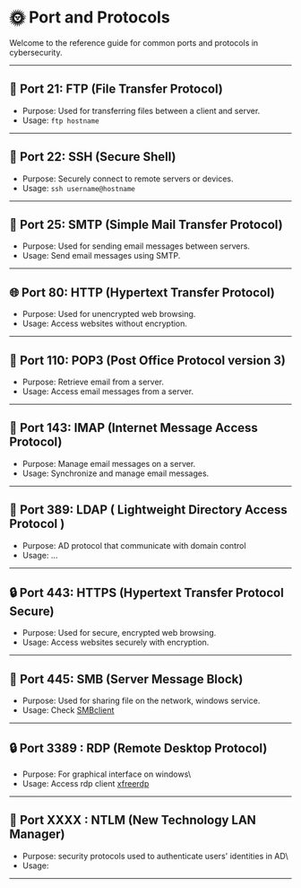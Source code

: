 # 🌞 Port and Protocols

Welcome to the reference guide for common ports and protocols in cybersecurity.

---

## 📁 Port 21: FTP (File Transfer Protocol)

- Purpose: Used for transferring files between a client and server.
- Usage: `ftp hostname`

---

## 🚪 Port 22: SSH (Secure Shell)

- Purpose: Securely connect to remote servers or devices.
- Usage: `ssh username@hostname`

---

## 📧 Port 25: SMTP (Simple Mail Transfer Protocol)

- Purpose: Used for sending email messages between servers.
- Usage: Send email messages using SMTP.

---

## 🌐 Port 80: HTTP (Hypertext Transfer Protocol)

- Purpose: Used for unencrypted web browsing.
- Usage: Access websites without encryption.

---

## 📨 Port 110: POP3 (Post Office Protocol version 3)

- Purpose: Retrieve email from a server.
- Usage: Access email messages from a server.

---


## 📩 Port 143: IMAP (Internet Message Access Protocol)

- Purpose: Manage email messages on a server.
- Usage: Synchronize and manage email messages.

---

## 📩 Port 389: LDAP ( Lightweight Directory Access Protocol )

- Purpose: AD protocol that communicate with domain control
- Usage: ...

---

## 🔒 Port 443: HTTPS (Hypertext Transfer Protocol Secure)

- Purpose: Used for secure, encrypted web browsing.
- Usage: Access websites securely with encryption.

---

## 🦋 Port 445: SMB (Server Message Block)

- Purpose: Used for sharing file on the network, windows service.
- Usage: Check [SMBclient](https://github.com/DotAdrien/Notes/blob/main/General/SMBclient.md)

---

## 🔒 Port 3389 : RDP (Remote Desktop Protocol)

- Purpose: For graphical interface on windows\
- Usage: Access rdp client [xfreerdp](https://github.com/DotAdrien/Notes/blob/main/General/Xfreerdp.md)

---

## 🧁 Port XXXX : NTLM (New Technology LAN Manager)

- Purpose: security protocols used to authenticate users' identities in AD\
- Usage: 

---
